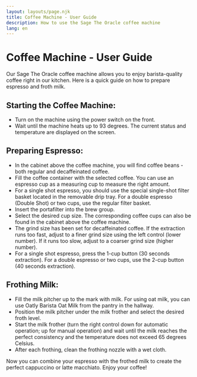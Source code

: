 ```yaml
---
layout: layouts/page.njk
title: Coffee Machine - User Guide
description: How to use the Sage The Oracle coffee machine
lang: en
---
```


# Coffee Machine - User Guide

Our Sage The Oracle coffee machine allows you to enjoy barista-quality coffee right in our kitchen. Here is a quick guide on how to prepare espresso and froth milk.

## Starting the Coffee Machine:

- Turn on the machine using the power switch on the front.
- Wait until the machine heats up to 93 degrees. The current status and temperature are displayed on the screen.

## Preparing Espresso:

- In the cabinet above the coffee machine, you will find coffee beans - both regular and decaffeinated coffee.
- Fill the coffee container with the selected coffee. You can use an espresso cup as a measuring cup to measure the right amount.
- For a single shot espresso, you should use the special single-shot filter basket located in the removable drip tray. For a double espresso (Double Shot) or two cups, use the regular filter basket.
- Insert the portafilter into the brew group.
- Select the desired cup size. The corresponding coffee cups can also be found in the cabinet above the coffee machine.
- The grind size has been set for decaffeinated coffee. If the extraction runs too fast, adjust to a finer grind size using the left control (lower number). If it runs too slow, adjust to a coarser grind size (higher number).
- For a single shot espresso, press the 1-cup button (30 seconds extraction). For a double espresso or two cups, use the 2-cup button (40 seconds extraction).

## Frothing Milk:

- Fill the milk pitcher up to the mark with milk. For using oat milk, you can use Oatly Barista Oat Milk from the pantry in the hallway.
- Position the milk pitcher under the milk frother and select the desired froth level.
- Start the milk frother (turn the right control down for automatic operation; up for manual operation) and wait until the milk reaches the perfect consistency and the temperature does not exceed 65 degrees Celsius.
- After each frothing, clean the frothing nozzle with a wet cloth.

Now you can combine your espresso with the frothed milk to create the perfect cappuccino or latte macchiato. Enjoy your coffee!